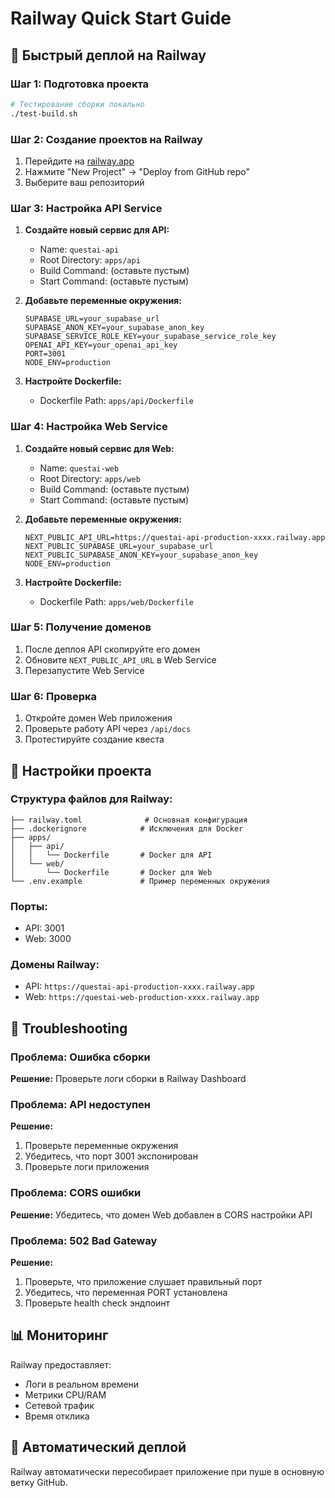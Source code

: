 # Railway Quick Start Guide

## 🚀 Быстрый деплой на Railway

### Шаг 1: Подготовка проекта
```bash
# Тестирование сборки локально
./test-build.sh
```

### Шаг 2: Создание проектов на Railway

1. Перейдите на [railway.app](https://railway.app)
2. Нажмите "New Project" → "Deploy from GitHub repo"
3. Выберите ваш репозиторий

### Шаг 3: Настройка API Service

1. **Создайте новый сервис для API:**
   - Name: `questai-api`
   - Root Directory: `apps/api`
   - Build Command: (оставьте пустым)
   - Start Command: (оставьте пустым)

2. **Добавьте переменные окружения:**
   ```env
   SUPABASE_URL=your_supabase_url
   SUPABASE_ANON_KEY=your_supabase_anon_key
   SUPABASE_SERVICE_ROLE_KEY=your_supabase_service_role_key
   OPENAI_API_KEY=your_openai_api_key
   PORT=3001
   NODE_ENV=production
   ```

3. **Настройте Dockerfile:**
   - Dockerfile Path: `apps/api/Dockerfile`

### Шаг 4: Настройка Web Service

1. **Создайте новый сервис для Web:**
   - Name: `questai-web`
   - Root Directory: `apps/web`
   - Build Command: (оставьте пустым)
   - Start Command: (оставьте пустым)

2. **Добавьте переменные окружения:**
   ```env
   NEXT_PUBLIC_API_URL=https://questai-api-production-xxxx.railway.app
   NEXT_PUBLIC_SUPABASE_URL=your_supabase_url
   NEXT_PUBLIC_SUPABASE_ANON_KEY=your_supabase_anon_key
   NODE_ENV=production
   ```

3. **Настройте Dockerfile:**
   - Dockerfile Path: `apps/web/Dockerfile`

### Шаг 5: Получение доменов

1. После деплоя API скопируйте его домен
2. Обновите `NEXT_PUBLIC_API_URL` в Web Service
3. Перезапустите Web Service

### Шаг 6: Проверка

1. Откройте домен Web приложения
2. Проверьте работу API через `/api/docs`
3. Протестируйте создание квеста

## 🔧 Настройки проекта

### Структура файлов для Railway:
```
├── railway.toml              # Основная конфигурация
├── .dockerignore            # Исключения для Docker
├── apps/
│   ├── api/
│   │   └── Dockerfile       # Docker для API
│   └── web/
│       └── Dockerfile       # Docker для Web
└── .env.example             # Пример переменных окружения
```

### Порты:
- API: 3001
- Web: 3000

### Домены Railway:
- API: `https://questai-api-production-xxxx.railway.app`
- Web: `https://questai-web-production-xxxx.railway.app`

## 🐛 Troubleshooting

### Проблема: Ошибка сборки
**Решение:** Проверьте логи сборки в Railway Dashboard

### Проблема: API недоступен
**Решение:** 
1. Проверьте переменные окружения
2. Убедитесь, что порт 3001 экспонирован
3. Проверьте логи приложения

### Проблема: CORS ошибки
**Решение:** Убедитесь, что домен Web добавлен в CORS настройки API

### Проблема: 502 Bad Gateway
**Решение:** 
1. Проверьте, что приложение слушает правильный порт
2. Убедитесь, что переменная PORT установлена
3. Проверьте health check эндпоинт

## 📊 Мониторинг

Railway предоставляет:
- Логи в реальном времени
- Метрики CPU/RAM
- Сетевой трафик
- Время отклика

## 🔄 Автоматический деплой

Railway автоматически пересобирает приложение при пуше в основную ветку GitHub.

